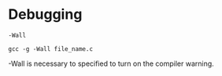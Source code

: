 # Debugging

``` console
-Wall

gcc -g -Wall file_name.c
```
-Wall is necessary to specified to turn on the compiler warning.


